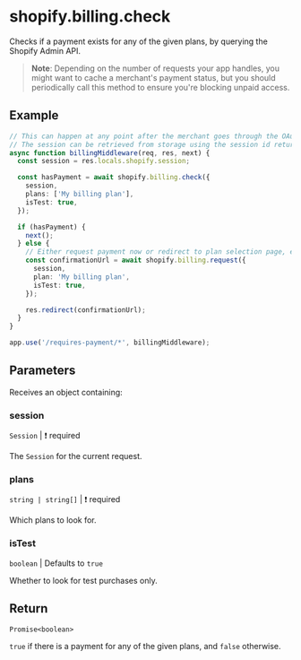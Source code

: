 # shopify.billing.check

Checks if a payment exists for any of the given plans, by querying the Shopify Admin API.

> **Note**: Depending on the number of requests your app handles, you might want to cache a merchant's payment status, but you should periodically call this method to ensure you're blocking unpaid access.

## Example

```ts
// This can happen at any point after the merchant goes through the OAuth process, as long as there is a session object
// The session can be retrieved from storage using the session id returned from shopify.session.getCurrentId
async function billingMiddleware(req, res, next) {
  const session = res.locals.shopify.session;

  const hasPayment = await shopify.billing.check({
    session,
    plans: ['My billing plan'],
    isTest: true,
  });

  if (hasPayment) {
    next();
  } else {
    // Either request payment now or redirect to plan selection page, e.g.
    const confirmationUrl = await shopify.billing.request({
      session,
      plan: 'My billing plan',
      isTest: true,
    });

    res.redirect(confirmationUrl);
  }
}

app.use('/requires-payment/*', billingMiddleware);
```

## Parameters

Receives an object containing:

### session

`Session` | :exclamation: required

The `Session` for the current request.

### plans

`string | string[]` | :exclamation: required

Which plans to look for.

### isTest

`boolean` | Defaults to `true`

Whether to look for test purchases only.

## Return

`Promise<boolean>`

`true` if there is a payment for any of the given plans, and `false` otherwise.
